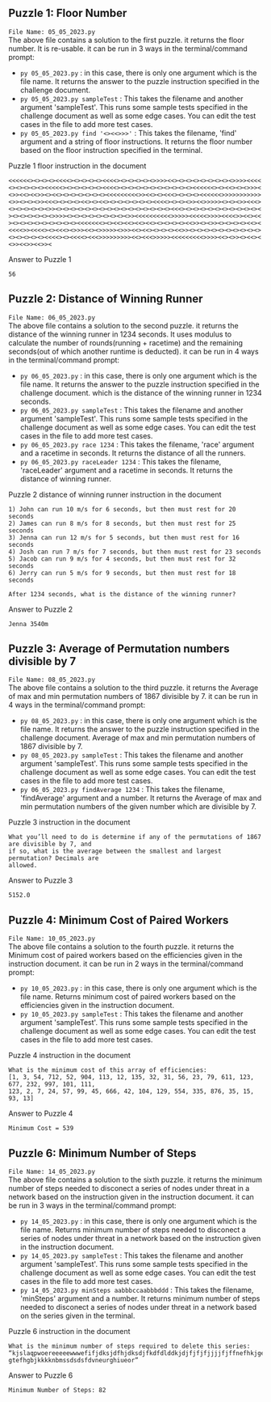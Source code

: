 ## Puzzle 1: Floor Number
```File Name: 05_05_2023.py```  
The above file contains a solution to the first puzzle. it returns the floor number. It is re-usable. it can be run in 3 ways in the terminal/command prompt:
  - ```py 05_05_2023.py``` : in this case, there is only one argument which is the file name. It returns the answer to the puzzle instruction specified in the challenge document.
  - ```py 05_05_2023.py sampleTest``` : This takes the filename and another argument 'sampleTest'. This runs some sample tests specified in the challenge document as well as some edge cases. You can edit the test cases in the file to add more test cases.
  - ```py 05_05_2023.py find '<><<>>>'``` : This takes the filename, 'find' argument and a string of floor instructions. It returns the floor number based on the floor instruction specified in the terminal.

Puzzle 1 floor instruction in the document
```
<<<<<<><><><><<<<><><><><><<<<><><><><><>>>><<><><><><><><><><>>>><<<<
<><><><><><<<<<><><><><><><<<<><><><><><><><><><><><<<<<<><><<><><>>><
<>><<><<>><><<><><><><><><><<<<<<<<<>><<><><<<><><><><<<<<<>>>>>>>>>>>
<>><><><>><<<><><><><<><><<><><><><><><><<<<><><><>><<>>>>><><><>><<<>
<><><><><><>><><><><><><><><><><><><><><><><><<<><><><><><><><><><><><
><><><><><><>>>><><><><><><><><><>><<<<<<<<<<>>>>><<<<<>>>><<<<>><<><<
><><><><><><><><><><<<<<<<><><<><<><<><<><><><><><<>><><>><><><><><<><
<<<<>><<<<><><<<><>>><<><>>>>><>>><<><<><><><><<>><><><><><><><><><><>
<><><><><><<<<><><<<<><<<>>>>>>>>><<><<<>>>>><<<<<<<<<>>>><<><>><><<><
<>><<>><<>><
```

Answer to Puzzle 1
```
56
```

## Puzzle 2: Distance of Winning Runner
```File Name: 06_05_2023.py```  
The above file contains a solution to the second puzzle. it returns the distance of the winning runner in 1234 seconds. It uses modulus to calculate the number of rounds(running + racetime) and the remaining seconds(out of which another runtime is deducted). it can be run in 4 ways in the terminal/command prompt:
  - ```py 06_05_2023.py``` : in this case, there is only one argument which is the file name. It returns the answer to the puzzle instruction specified in the challenge document. which is the distance of the winning runner in 1234 seconds.
  - ```py 06_05_2023.py sampleTest``` : This takes the filename and another argument 'sampleTest'. This runs some sample tests specified in the challenge document as well as some edge cases. You can edit the test cases in the file to add more test cases.
  - ```py 06_05_2023.py race 1234``` : This takes the filename, 'race' argument and a racetime in seconds. It returns the distance of all the runners.
  - ```py 06_05_2023.py raceLeader 1234``` : This takes the filename, 'raceLeader' argument and a racetime in seconds. It returns the distance of winning runner.

Puzzle 2 distance of winning runner instruction in the document
```
1) John can run 10 m/s for 6 seconds, but then must rest for 20 seconds
2) James can run 8 m/s for 8 seconds, but then must rest for 25 seconds
3) Jenna can run 12 m/s for 5 seconds, but then must rest for 16 seconds
4) Josh can run 7 m/s for 7 seconds, but then must rest for 23 seconds
5) Jacob can run 9 m/s for 4 seconds, but then must rest for 32 seconds
6) Jerry can run 5 m/s for 9 seconds, but then must rest for 18 seconds

After 1234 seconds, what is the distance of the winning runner?
```

Answer to Puzzle 2
```
Jenna 3540m
```

## Puzzle 3: Average of Permutation numbers divisible by 7
```File Name: 08_05_2023.py```  
The above file contains a solution to the third puzzle. it returns the Average of max and min permutation numbers of 1867 divisible by 7.  it can be run in 4 ways in the terminal/command prompt:
  - ```py 08_05_2023.py``` : in this case, there is only one argument which is the file name. It returns the answer to the puzzle instruction specified in the challenge document. Average of max and min permutation numbers of 1867 divisible by 7.
  - ```py 08_05_2023.py sampleTest``` : This takes the filename and another argument 'sampleTest'. This runs some sample tests specified in the challenge document as well as some edge cases. You can edit the test cases in the file to add more test cases.
  - ```py 06_05_2023.py findAverage 1234``` : This takes the filename, 'findAverage' argument and a number. It returns the Average of max and min permutation numbers of the given number which are divisible by 7.

Puzzle 3 instruction in the document
```
What you’ll need to do is determine if any of the permutations of 1867 are divisible by 7, and
if so, what is the average between the smallest and largest permutation? Decimals are
allowed.
```

Answer to Puzzle 3
```
5152.0
```

## Puzzle 4: Minimum Cost of Paired Workers
```File Name: 10_05_2023.py```  
The above file contains a solution to the fourth puzzle. it returns the Minimum cost of paired workers based on the efficiencies given in the instruction document.  it can be run in 2 ways in the terminal/command prompt:
  - ```py 10_05_2023.py``` : in this case, there is only one argument which is the file name. Returns minimum cost of paired workers based on the efficiencies given in the instruction document.
  - ```py 10_05_2023.py sampleTest``` : This takes the filename and another argument 'sampleTest'. This runs some sample tests specified in the challenge document as well as some edge cases. You can edit the test cases in the file to add more test cases.

Puzzle 4 instruction in the document
```
What is the minimum cost of this array of efficiencies:
[1, 3, 54, 712, 52, 904, 113, 12, 135, 32, 31, 56, 23, 79, 611, 123, 677, 232, 997, 101, 111,
123, 2, 7, 24, 57, 99, 45, 666, 42, 104, 129, 554, 335, 876, 35, 15, 93, 13]
```

Answer to Puzzle 4
```
Minimum Cost = 539
```

## Puzzle 6: Minimum Number of Steps
```File Name: 14_05_2023.py```  
The above file contains a solution to the sixth puzzle. it returns the minimum number of steps needed to disconect a series of nodes under threat in a network based on the instruction given in the instruction document.  it can be run in 3 ways in the terminal/command prompt:
  - ```py 14_05_2023.py``` : in this case, there is only one argument which is the file name. Returns minimum number of steps needed to disconect a series of nodes under threat in a network based on the instruction given in the instruction document.
  - ```py 14_05_2023.py sampleTest``` : This takes the filename and another argument 'sampleTest'. This runs some sample tests specified in the challenge document as well as some edge cases. You can edit the test cases in the file to add more test cases.
  - ```py 14_05_2023.py minSteps aabbbccaabbbddd``` : This takes the filename, 'minSteps' argument and a number. It returns minimum number of steps needed to disconect a series of nodes under threat in a network based on the series given in the terminal.

Puzzle 6 instruction in the document
```
What is the minimum number of steps required to delete this series:
“kjslaqpwoereeeeewwwefifjdksjdfhjdksdjfkdfdlddkjdjfjfjfjjjjfjffnefhkjgefkgjefkjgkefjekihutrieruhi
gtefhgbjkkkknbmssdsdsfdvneurghiueor”
```

Answer to Puzzle 6
```
Minimum Number of Steps: 82
```